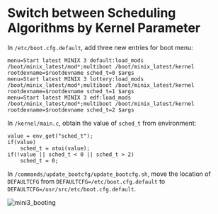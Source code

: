 # Switch between Scheduling Algorithms by Kernel Parameter
In `/etc/boot.cfg.default`, add three new entries for boot menu:
```
menu=Start latest MINIX 3 default:load_mods /boot/minix_latest/mod*;multiboot /boot/minix_latest/kernel rootdevname=$rootdevname sched_t=0 $args
menu=Start latest MINIX 3 lottery:load_mods /boot/minix_latest/mod*;multiboot /boot/minix_latest/kernel rootdevname=$rootdevname sched_t=1 $args
menu=Start latest MINIX 3 edf:load_mods /boot/minix_latest/mod*;multiboot /boot/minix_latest/kernel rootdevname=$rootdevname sched_t=2 $args
```
In `/kernel/main.c`, obtain the value of `sched_t` from environment:
```
value = env_get("sched_t");
if(value)
    sched_t = atoi(value);
if(!value || sched_t < 0 || sched_t > 2)
    sched_t = 0;
```
In `/commands/update_bootcfg/update_bootcfg.sh`, move the location of `DEFAULTCFG` from `DEFAULTCFG=/etc/boot.cfg.default` to `DEFAULTCFG=/usr/src/etc/boot.cfg.default`.

![mini3_booting](https://github.com/yihuajack/pics-for-uploading/raw/master/img/minix3_booting.png)